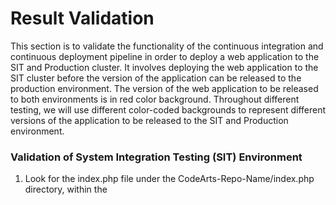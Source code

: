 # Result Validation

This section is to validate the functionality of the continuous integration and continuous deployment pipeline in order to deploy a web application to the SIT and Production cluster. It involves deploying the web application to the SIT cluster before the version of the application can be released to the production environment. The version of the web application to be released to both environments is in red color background. Throughout different testing, we will use different color-coded backgrounds to represent different versions of the application to be released to the SIT and Production environment.

###	Validation of System Integration Testing (SIT) Environment
1. Look for the index.php file under the CodeArts-Repo-Name/index.php directory, within the <style> tag, uncomment the scripts for the background parameter where the value represents the red color as in the below screenshots.

    ![figure8.1.0](./images/8.1.0.png)

<p align="center"> Figure 8.1.0: Modify the index.php file </p>

2. Within the <style> tag, uncomment the scripts for the background parameter for all the sections as mentioned below:
    * .highlight-box {}
    * footer {}
    * .shaded-section h2 {}

3. Once modify the code, commit changes to the CodeArts Repo using the below command to trigger the SIT pipeline by following the instructions in the below screenshot.

    ```$ git commit -am “deploy history red version”```

    ```$ git push```

![figure8.1.1](./images/8.1.1.png)

<p align="center"> Figure 8.1.1: Commit changes to the CodeArts Repo </p>

4. Navigate to the CodeArts Pipeline management console, and verify the SIT pipeline was triggered upon source code commit.

    ![figure8.1.2](./images/8.1.2.png)

<p align="center"> Figure 8.1.2: Verify the SIT pipeline was triggered upon code commit </p>
    
![figure8.1.3](./images/8.1.3.png)

<p align="center"> Figure 8.1.3: Verify the SIT pipeline had run successfully </p>

5. Once the pipeline had run successfully, configure a load balancer in the SIT cluster in order to access the web application using the EIP bound. Follow the instructions in the below screenshot to configure the ELB.

    ![figure8.1.4](./images/8.1.4.png)

<p align="center"> Figure 8.1.4: Verify the SIT pipeline had run successfully </p>

![figure8.1.5](./images/8.1.5.png)

<p align="center"> Figure 8.1.5: Verify the SIT pipeline had run successfully </p>

6. Obtain the EIP address of the load balancer and paste it into any web browser to access the web application. If you see a similar result as in Figure 2.1.7, it indicates that you had completed the configuration and validation on the CI pipeline.

    ![figure8.1.6](./images/8.1.6.png)

<p align="center"> Figure 8.1.6: Obtain the EIP address of the load balancer </p>

![figure8.1.7](./images/8.1.7.png)

<p align="center"> Figure 8.1.7: Verify the web application </p>

7. In the meantime, you can also check the container image that had built using the SIT pipeline. Navigate to the Software Repository Warehouse (SWR) management console, and verify the container image built.

    ![figure8.1.8](./images/8.1.8.png)

<p align="center"> Figure 8.1.8: Container image built and pushed to SWR </p>

### Validation of Production Environment

1. For the production pipeline, we need to manually trigger the pipeline with the use of the same piece of code that had been submitted during the validation on SIT environment. As the pipeline is triggered manually, we need to set the runtime parameters such as the buildVersion and imageName. Set the runtime parameters with the below information and follow the instructions in the below screenshots.

    buildVersion: v1.0
    imagName: app-demo-build

    ![figure8.2.0](./images/8.2.0.png)

<p align="center"> Figure 8.2.0: Manually trigger the production pipeline </p>

2. The production pipeline requires approval from the project manager to approve the deployment to the production cluster as shown in Figure 2.1.8.

    ![figure8.2.1](./images/8.2.1.png)

<p align="center"> Figure 8.2.1: Approval from the project manager to approve the deployment to the production cluster </p>

3. If you are the project manager, log in to the Huawei Cloud management console and access the CodeArts Pipeline service. Click on the button as shown in the below screenshots to approve the deployment to the production clusters.

    ![figure8.2.2](./images/8.2.2.png)

<p align="center"> Figure 8.2.2: Approval from the project manager to approve the deployment to the production cluster </p>

4. Verify the production pipeline where it continues to do the deployment once it is approved by the project manager.

    ![figure8.2.3](./images/8.2.3.png)

<p align="center"> Figure 8.2.3: Production pipeline run successfully </p>

5. Verify the container image is being pushed to the SWR.

    ![figure8.2.4](./images/8.2.4.png)

<p align="center"> Figure 8.2.4: Container image built and stored in SWR </p>

6. Configure a load balancer in the production cluster in order to access the web application using the EIP bound. Follow the instructions in Step 4 under section 2.1 to configure the ELB.
 
    ![figure8.2.5](./images/8.2.5.png)

<p align="center"> Figure 8.2.5: Container image built and stored in SWR </p>

7. Obtain the EIP address of the load balancer and paste it into any web browser to access the web application. If you see a similar result as in Figure 2.2.6, it indicates that you had completed the configuration and validation on the CD pipeline.

    ![figure8.2.6](./images/8.2.6.png)

<p align="center"> Figure 8.2.6: Obtain the EIP address of the load balancer </p>

![figure8.2.7](./images/8.2.7.png)

<p align="center"> Figure 8.2.7: Verify the web application </p>